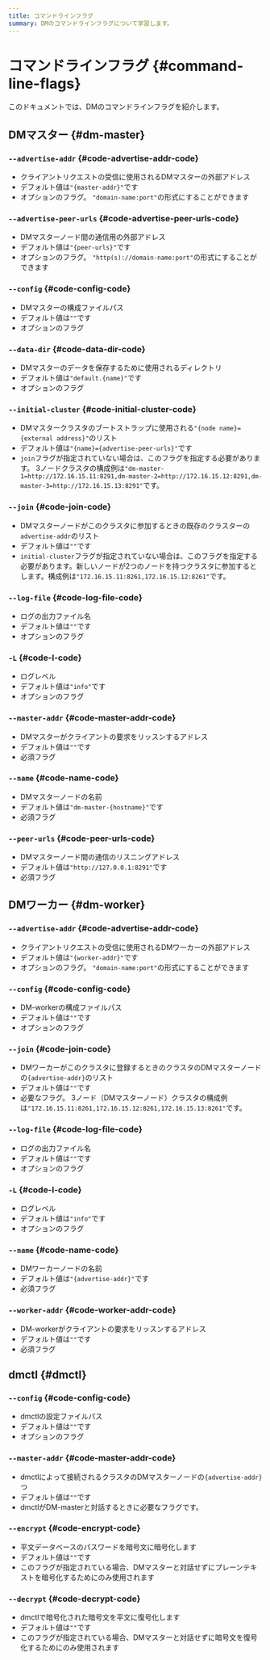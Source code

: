 ```yaml
---
title: コマンドラインフラグ
summary: DMのコマンドラインフラグについて学習します。
---
```


# コマンドラインフラグ {#command-line-flags}

このドキュメントでは、DMのコマンドラインフラグを紹介します。

## DMマスター {#dm-master}

### <code>--advertise-addr</code> {#code-advertise-addr-code}

-   クライアントリクエストの受信に使用されるDMマスターの外部アドレス
-   デフォルト値は`"{master-addr}"`です
-   オプションのフラグ。 `"domain-name:port"`の形式にすることができます

### <code>--advertise-peer-urls</code> {#code-advertise-peer-urls-code}

-   DMマスターノード間の通信用の外部アドレス
-   デフォルト値は`"{peer-urls}"`です
-   オプションのフラグ。 `"http(s)://domain-name:port"`の形式にすることができます

### <code>--config</code> {#code-config-code}

-   DMマスターの構成ファイルパス
-   デフォルト値は`""`です
-   オプションのフラグ

### <code>--data-dir</code> {#code-data-dir-code}

-   DMマスターのデータを保存するために使用されるディレクトリ
-   デフォルト値は`"default.{name}"`です
-   オプションのフラグ

### <code>--initial-cluster</code> {#code-initial-cluster-code}

-   DMマスタークラスタのブートストラップに使用される`"{node name}={external address}"`のリスト
-   デフォルト値は`"{name}={advertise-peer-urls}"`です
-   `join`フラグが指定されていない場合は、このフラグを指定する必要があります。 3ノードクラスタの構成例は`"dm-master-1=http://172.16.15.11:8291,dm-master-2=http://172.16.15.12:8291,dm-master-3=http://172.16.15.13:8291"`です。

### <code>--join</code> {#code-join-code}

-   DMマスターノードがこのクラスタに参加するときの既存のクラスターの`advertise-addr`のリスト
-   デフォルト値は`""`です
-   `initial-cluster`フラグが指定されていない場合は、このフラグを指定する必要があります。新しいノードが2つのノードを持つクラスタに参加するとします。構成例は`"172.16.15.11:8261,172.16.15.12:8261"`です。

### <code>--log-file</code> {#code-log-file-code}

-   ログの出力ファイル名
-   デフォルト値は`""`です
-   オプションのフラグ

### <code>-L</code> {#code-l-code}

-   ログレベル
-   デフォルト値は`"info"`です
-   オプションのフラグ

### <code>--master-addr</code> {#code-master-addr-code}

-   DMマスターがクライアントの要求をリッスンするアドレス
-   デフォルト値は`""`です
-   必須フラグ

### <code>--name</code> {#code-name-code}

-   DMマスターノードの名前
-   デフォルト値は`"dm-master-{hostname}"`です
-   必須フラグ

### <code>--peer-urls</code> {#code-peer-urls-code}

-   DMマスターノード間の通信のリスニングアドレス
-   デフォルト値は`"http://127.0.0.1:8291"`です
-   必須フラグ

## DMワーカー {#dm-worker}

### <code>--advertise-addr</code> {#code-advertise-addr-code}

-   クライアントリクエストの受信に使用されるDMワーカーの外部アドレス
-   デフォルト値は`"{worker-addr}"`です
-   オプションのフラグ。 `"domain-name:port"`の形式にすることができます

### <code>--config</code> {#code-config-code}

-   DM-workerの構成ファイルパス
-   デフォルト値は`""`です
-   オプションのフラグ

### <code>--join</code> {#code-join-code}

-   DMワーカーがこのクラスタに登録するときのクラスタのDMマスターノードの`{advertise-addr}`のリスト
-   デフォルト値は`""`です
-   必要なフラグ。 3ノード（DMマスターノード）クラスタの構成例は`"172.16.15.11:8261,172.16.15.12:8261,172.16.15.13:8261"`です。

### <code>--log-file</code> {#code-log-file-code}

-   ログの出力ファイル名
-   デフォルト値は`""`です
-   オプションのフラグ

### <code>-L</code> {#code-l-code}

-   ログレベル
-   デフォルト値は`"info"`です
-   オプションのフラグ

### <code>--name</code> {#code-name-code}

-   DMワーカーノードの名前
-   デフォルト値は`"{advertise-addr}"`です
-   必須フラグ

### <code>--worker-addr</code> {#code-worker-addr-code}

-   DM-workerがクライアントの要求をリッスンするアドレス
-   デフォルト値は`""`です
-   必須フラグ

## dmctl {#dmctl}

### <code>--config</code> {#code-config-code}

-   dmctlの設定ファイルパス
-   デフォルト値は`""`です
-   オプションのフラグ

### <code>--master-addr</code> {#code-master-addr-code}

-   dmctlによって接続されるクラスタのDMマスターノードの`{advertise-addr}`つ
-   デフォルト値は`""`です
-   dmctlがDM-masterと対話するときに必要なフラグです。

### <code>--encrypt</code> {#code-encrypt-code}

-   平文データベースのパスワードを暗号文に暗号化します
-   デフォルト値は`""`です
-   このフラグが指定されている場合、DMマスターと対話せずにプレーンテキストを暗号化するためにのみ使用されます

### <code>--decrypt</code> {#code-decrypt-code}

-   dmctlで暗号化された暗号文を平文に復号化します
-   デフォルト値は`""`です
-   このフラグが指定されている場合、DMマスターと対話せずに暗号文を復号化するためにのみ使用されます
